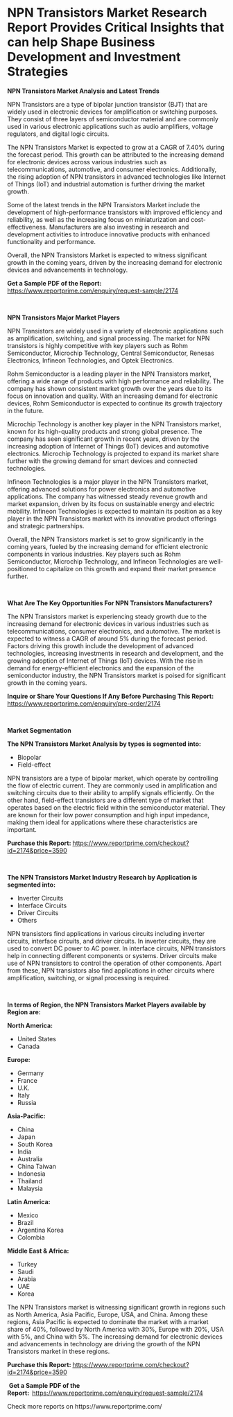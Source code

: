 <p><h1>NPN Transistors Market Research Report Provides Critical Insights that can help Shape Business Development and Investment Strategies</h1></p><p><strong>NPN Transistors Market Analysis and Latest Trends</strong></p>
<p><p>NPN Transistors are a type of bipolar junction transistor (BJT) that are widely used in electronic devices for amplification or switching purposes. They consist of three layers of semiconductor material and are commonly used in various electronic applications such as audio amplifiers, voltage regulators, and digital logic circuits.</p><p>The NPN Transistors Market is expected to grow at a CAGR of 7.40% during the forecast period. This growth can be attributed to the increasing demand for electronic devices across various industries such as telecommunications, automotive, and consumer electronics. Additionally, the rising adoption of NPN transistors in advanced technologies like Internet of Things (IoT) and industrial automation is further driving the market growth.</p><p>Some of the latest trends in the NPN Transistors Market include the development of high-performance transistors with improved efficiency and reliability, as well as the increasing focus on miniaturization and cost-effectiveness. Manufacturers are also investing in research and development activities to introduce innovative products with enhanced functionality and performance.</p><p>Overall, the NPN Transistors Market is expected to witness significant growth in the coming years, driven by the increasing demand for electronic devices and advancements in technology.</p></p>
<p><strong>Get a Sample PDF of the Report:&nbsp;</strong> <a href="https://www.reportprime.com/enquiry/request-sample/2174">https://www.reportprime.com/enquiry/request-sample/2174</a></p>
<p>&nbsp;</p>
<p><strong>NPN Transistors Major Market Players</strong></p>
<p><p>NPN Transistors are widely used in a variety of electronic applications such as amplification, switching, and signal processing. The market for NPN transistors is highly competitive with key players such as Rohm Semiconductor, Microchip Technology, Central Semiconductor, Renesas Electronics, Infineon Technologies, and Optek Electronics.</p><p>Rohm Semiconductor is a leading player in the NPN Transistors market, offering a wide range of products with high performance and reliability. The company has shown consistent market growth over the years due to its focus on innovation and quality. With an increasing demand for electronic devices, Rohm Semiconductor is expected to continue its growth trajectory in the future.</p><p>Microchip Technology is another key player in the NPN Transistors market, known for its high-quality products and strong global presence. The company has seen significant growth in recent years, driven by the increasing adoption of Internet of Things (IoT) devices and automotive electronics. Microchip Technology is projected to expand its market share further with the growing demand for smart devices and connected technologies.</p><p>Infineon Technologies is a major player in the NPN Transistors market, offering advanced solutions for power electronics and automotive applications. The company has witnessed steady revenue growth and market expansion, driven by its focus on sustainable energy and electric mobility. Infineon Technologies is expected to maintain its position as a key player in the NPN Transistors market with its innovative product offerings and strategic partnerships.</p><p>Overall, the NPN Transistors market is set to grow significantly in the coming years, fueled by the increasing demand for efficient electronic components in various industries. Key players such as Rohm Semiconductor, Microchip Technology, and Infineon Technologies are well-positioned to capitalize on this growth and expand their market presence further.</p></p>
<p>&nbsp;</p>
<p><strong>What Are The Key Opportunities For NPN Transistors Manufacturers?</strong></p>
<p><p>The NPN Transistors market is experiencing steady growth due to the increasing demand for electronic devices in various industries such as telecommunications, consumer electronics, and automotive. The market is expected to witness a CAGR of around 5% during the forecast period. Factors driving this growth include the development of advanced technologies, increasing investments in research and development, and the growing adoption of Internet of Things (IoT) devices. With the rise in demand for energy-efficient electronics and the expansion of the semiconductor industry, the NPN Transistors market is poised for significant growth in the coming years.</p></p>
<p><strong>Inquire or Share Your Questions If Any Before Purchasing This Report:</strong> <a href="https://www.reportprime.com/enquiry/pre-order/2174">https://www.reportprime.com/enquiry/pre-order/2174</a></p>
<p>&nbsp;</p>
<p><strong>Market Segmentation</strong></p>
<p><strong>The NPN Transistors Market Analysis by types is segmented into:</strong></p>
<p><ul><li>Biopolar</li><li>Field-effect</li></ul></p>
<p><p>NPN transistors are a type of bipolar market, which operate by controlling the flow of electric current. They are commonly used in amplification and switching circuits due to their ability to amplify signals efficiently. On the other hand, field-effect transistors are a different type of market that operates based on the electric field within the semiconductor material. They are known for their low power consumption and high input impedance, making them ideal for applications where these characteristics are important.</p></p>
<p><strong>Purchase this Report:&nbsp;</strong><a href="https://www.reportprime.com/checkout?id=2174&price=3590">https://www.reportprime.com/checkout?id=2174&price=3590</a></p>
<p>&nbsp;</p>
<p><strong>The NPN Transistors Market Industry Research by Application is segmented into:</strong></p>
<p><ul><li>Inverter Circuits</li><li>Interface Circuits</li><li>Driver Circuits</li><li>Others</li></ul></p>
<p><p>NPN transistors find applications in various circuits including inverter circuits, interface circuits, and driver circuits. In inverter circuits, they are used to convert DC power to AC power. In interface circuits, NPN transistors help in connecting different components or systems. Driver circuits make use of NPN transistors to control the operation of other components. Apart from these, NPN transistors also find applications in other circuits where amplification, switching, or signal processing is required.</p></p>
<p>&nbsp;</p>
<p><strong>In terms of Region, the NPN Transistors Market Players available by Region are:</strong></p>
<p>
    <p> <strong> North America: </strong>
        <ul>
            <li>United States</li>
            <li>Canada</li>
        </ul>
        </p> 
    <p> <strong> Europe: </strong>
        <ul>
            <li>Germany</li>
            <li>France</li>
            <li>U.K.</li>
            <li>Italy</li>
            <li>Russia</li>
        </ul>
        </p> 
    <p> <strong> Asia-Pacific: </strong>
        <ul>
            <li>China</li>
            <li>Japan</li>
            <li>South Korea</li>
            <li>India</li>
            <li>Australia</li>
            <li>China Taiwan</li>
            <li>Indonesia</li>
            <li>Thailand</li>
            <li>Malaysia</li>
        </ul>
        </p> 
    <p> <strong> Latin America: </strong>
        <ul>
            <li>Mexico</li>
            <li>Brazil</li>
            <li>Argentina Korea</li>
            <li>Colombia</li>
        </ul>
        </p> 
    <p> <strong> Middle East & Africa: </strong>
        <ul>
            <li>Turkey</li>
            <li>Saudi</li>
            <li>Arabia</li>
            <li>UAE</li>
            <li>Korea</li>
        </ul>
    </p>
    </p>
<p><p>The NPN Transistors market is witnessing significant growth in regions such as North America, Asia Pacific, Europe, USA, and China. Among these regions, Asia Pacific is expected to dominate the market with a market share of 40%, followed by North America with 30%, Europe with 20%, USA with 5%, and China with 5%. The increasing demand for electronic devices and advancements in technology are driving the growth of the NPN Transistors market in these regions.</p></p>
<p><strong>Purchase this Report: </strong><a href="https://www.reportprime.com/checkout?id=2174&price=3590">https://www.reportprime.com/checkout?id=2174&price=3590</a></p>
<p>&nbsp;<strong>Get a Sample PDF of the Report:&nbsp;&nbsp;</strong><a href="https://www.reportprime.com/enquiry/request-sample/2174">https://www.reportprime.com/enquiry/request-sample/2174</a></p>
<p><strong></strong></p>
<p>Check more reports on https://www.reportprime.com/</p>